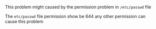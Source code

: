 This problem might caused by the permission problem in `/etc/passwd` file

The `etc/passwd` file permission show be 644 any other permission can cause this problem
